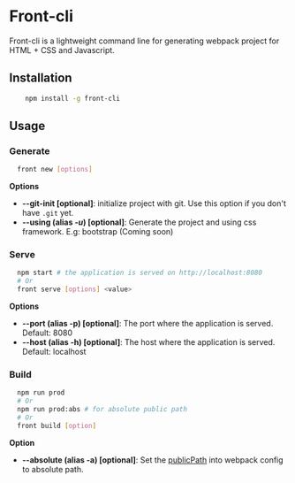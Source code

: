# Front-cli
Front-cli is a lightweight command line for generating webpack project for HTML + CSS and Javascript.

## Installation
``` bash
    npm install -g front-cli
```

## Usage
### Generate
``` bash
  front new [options]
```

**Options**

 -  **--git-init [optional]**: initialize project with git. Use this option if you don't have `.git` yet.
 - **--using (alias *-u*) [optional]**: Generate the project and using css framework. E.g: bootstrap (Coming soon)

### Serve
``` bash
  npm start # the application is served on http://localhost:8080
  # Or
  front serve [options] <value>
```

**Options**

 - **--port (alias -p) [optional]**: The port where the application is served. Default: 8080
 - **--host (alias -h) [optional]**: The host where the application is served. Default: localhost

### Build
``` bash
  npm run prod
  # Or
  npm run prod:abs # for absolute public path
  # Or
  front build [option]
```

**Option**   

   - **--absolute (alias -a) [optional]**: Set the [publicPath](https://webpack.js.org/guides/public-path/) into webpack config to absolute path.

